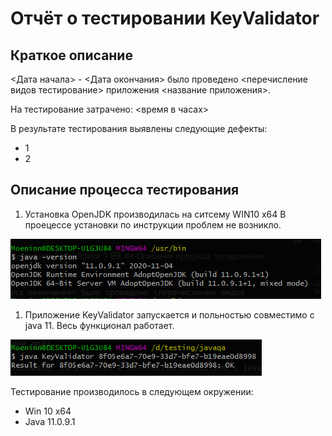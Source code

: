 # Отчёт о тестировании KeyValidator

## Краткое описание

<Дата начала> - <Дата окончания> было проведено <перечисление видов тестирование> приложения <название приложения>.

На тестирование затрачено: <время в часах>

В результате тестирования выявлены следующие дефекты:
* 1 
* 2


## Описание процесса тестирования

1. Установка OpenJDK производилась на ситсему WIN10 x64
В проецессе установки по инструкции проблем не возникло.

![](files/java11done.png)

1. Приложение KeyValidator запускается и польностью совместимо с java 11.
Весь функционал работает.

![](files/valapp1.png)



Тестирование производилось в следующем окружении:
* Win 10 x64
* Java 11.0.9.1

